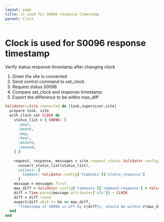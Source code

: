```yaml
---
layout: page
title: is used for S0096 response timestamp
parent: Clock
---
```


# Clock is used for S0096 response timestamp

Verify status response timestamp after changing clock

1. Given the site is connected
2. Send control command to set_clock
3. Request status S0096
4. Compare set_clock and response timestamp
5. Expect the difference to be within max_diff

```ruby
Validator::Site.connected do |task,supervisor,site|
  prepare task, site
  with_clock_set CLOCK do
    status_list = { S0096: [
      :year,
      :month,
      :day,
      :hour,
      :minute,
      :second,
    ] }
    
    request, response, messages = site.request_status Validator.config['main_component'],
      convert_status_list(status_list),
      collect: {
        timeout: Validator.config['timeouts']['status_response']
      }
    message = messages.first
    max_diff = Validator.config['timeouts']['command_response'] + Validator.config['timeouts']['status_response']
    diff = Time.parse(message.attributes['sTs']) - CLOCK
    diff = diff.round          
    expect(diff.abs).to be <= max_diff,
      "Timestamp of S0096 is off by #{diff}s, should be within #{max_diff}s"
  end
end
```

